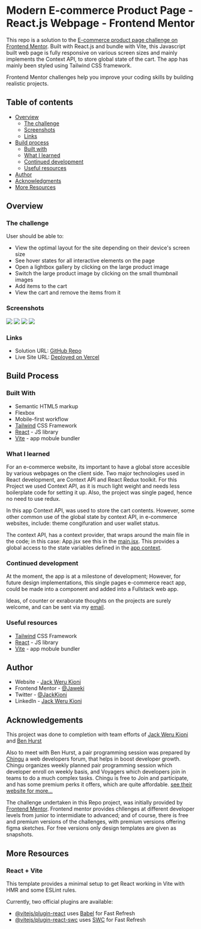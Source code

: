 # Modern E-commerce Product Page - React.js Webpage - Frontend Mentor

This repo is a solution to the [E-commerce product page challenge on Frontend Mentor](https://www.frontendmentor.io/challenges/ecommerce-product-page-UPsZ9MJp6). Built with React.js and bundle with Vite, this Javascript built web page is fully responsive on various screen sizes and mainly implements the Context API, to store global state of the cart. The app has mainly been styled using Tailwind CSS framework.

Frontend Mentor challenges help you improve your coding skills by building realistic projects.

## Table of contents

- [Overview](#overview)
  - [The challenge](#the-challenge)
  - [Screenshots](#screenshots)
  - [Links](#links)
- [Build process](#build-process)
  - [Built with](#built-with)
  - [What I learned](#what-i-learned)
  - [Continued development](#continued-development)
  - [Useful resources](#useful-resources)
- [Author](#author)
- [Acknowledgments](#acknowlegments)
- [More Resources](#more-resources)

## Overview

### The challenge

User should be able to:

- View the optimal layout for the site depending on their device's screen size
- See hover states for all interactive elements on the page
- Open a lightbox gallery by clicking on the large product image
- Switch the large product image by clicking on the small thumbnail images
- Add items to the cart
- View the cart and remove the items from it

### Screenshots

![](./design/desktop-design.jpg)
![](./design/active-states-lightbox.jpg)
![](./design/mobile-design.jpg)
![](./design/mobile-design-basket-filled.jpg)

### Links

- Solution URL: [GitHub Repo](https://github.com/Jaweki/modern-ecommerce-product-page)
- Live Site URL: [Deployed on Vercel](https://modern-ecommerce-product-page-4q7e5unh0-jaweki.vercel.app/)

## Build Process

### Built With

- Semantic HTML5 markup
- Flexbox
- Mobile-first workflow
- [Tailwind](https://tailwindcss.com/) CSS Framework
- [React](https://reactjs.org/) - JS library
- [Vite](https://vitejs.dev/) - app mobule bundler

### What I learned

For an e-commerce website, its important to have a global store accesible by various webpages on the client side. Two major technologies used in React development, are Context API and React Redux toolkit. For this Project we used Context API, as it is much light weight and needs less boilerplate code for setting it up. Also, the project was single paged, hence no need to use redux.

In this app Context API, was used to store the cart contents. However, some other common use of the global state by context API, in e-commerce websites, include: theme congifuration and user wallet status.

The context API, has a context provider, that wraps around the main file in the code; in this case: App.jsx see this in the [main.jsx](./src/main.jsx). This provides a global access to the state variables defined in the [app context](./src/lib/AppContext.jsx).

### Continued development

At the moment, the app is at a milestone of development; However, for future design implementations, this single pages e-commerce react app, could be made into a component and added into a Fullstack web app.

Ideas, of counter or exraborate thoughts on the projects are surely welcome, and can be sent via my [email](mailto:werukioni@gmail.com).

### Useful resources

- [Tailwind](https://tailwindcss.com/) CSS Framework
- [React](https://reactjs.org/) - JS library
- [Vite](https://vitejs.dev/) - app mobule bundler

## Author

- Website - [Jack Weru Kioni](https://portfolio.jaweki.com)
- Frontend Mentor - [@Jaweki](https://www.frontendmentor.io/profile/Jaweki)
- Twitter - [@JackKioni](https://www.twitter.com/JackKioni)
- LinkedIn - [Jack Weru Kioni](https://linkedin.com/in/jaweki-dekut)

## Acknowledgements

This project was done to completion with team efforts of [Jack Weru Kioni](https://linkedin.com/in/jaweki-dekut) and [Ben Hurst](https://linkedin.com/in/benhurst1)

Also to meet with Ben Hurst, a pair programming session was prepared by [Chingu](https://www.chingu.io/) a web developers forum, that helps in boost developer growth.
Chingu organizes weekly planned pair programming session which developer enroll on weekly basis, and Voyagers which developers join in teams to do a much complex tasks.
Chingu is free to Join and participate, and has some premium perks it offers, which are quite affordable. [see their website for more...](https://www.chingu.io/)

The challenge undertaken in this Repo project, was initially provided by [Frontend Mentor](https://www.frontendmentor.io). Frontend mentor provides chllenges at different developer levels from junior to intermidiate to advanced; and of course, there is free and premium versions of the challenges, with premium versions offering figma sketches. For free versions only design templates are given as snapshots.

## More Resources

### React + Vite

This template provides a minimal setup to get React working in Vite with HMR and some ESLint rules.

Currently, two official plugins are available:

- [@vitejs/plugin-react](https://github.com/vitejs/vite-plugin-react/blob/main/packages/plugin-react/README.md) uses [Babel](https://babeljs.io/) for Fast Refresh
- [@vitejs/plugin-react-swc](https://github.com/vitejs/vite-plugin-react-swc) uses [SWC](https://swc.rs/) for Fast Refresh
